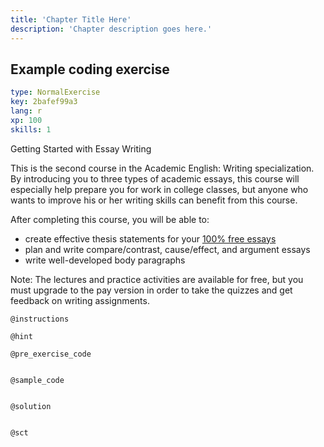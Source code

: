 ```yaml
---
title: 'Chapter Title Here'
description: 'Chapter description goes here.'
---
```


## Example coding exercise

```yaml
type: NormalExercise
key: 2bafef99a3
lang: r
xp: 100
skills: 1
```

Getting Started with Essay Writing

This is the second course in the Academic English: Writing specialization. By introducing you to three types of academic essays, this course will especially help prepare you for work in college classes, but anyone who wants to improve his or her writing skills can benefit from this course.

After completing this course, you will be able to:
- create effective thesis statements for your [100% free essays](https://www.wowessays.com/)
- plan and write compare/contrast, cause/effect, and argument essays
- write well-developed body paragraphs

Note: The lectures and practice activities are available for free, but you must upgrade to the pay version in order to take the quizzes and get feedback on writing assignments. 

`@instructions`


`@hint`


`@pre_exercise_code`
```{r}

```

`@sample_code`
```{r}

```

`@solution`
```{r}

```

`@sct`
```{r}

```
